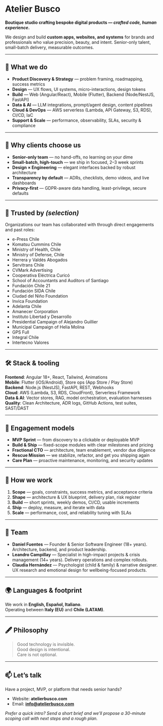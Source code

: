 # Atelier Busco

**Boutique studio crafting bespoke digital products — _crafted code, human experience_.**

We design and build **custom apps, websites, and systems** for brands and professionals who value precision, beauty, and intent. Senior-only talent, small-batch delivery, measurable outcomes.

---

## 🧩 What we do

- **Product Discovery & Strategy** — problem framing, roadmapping, success metrics  
- **Design** — UX flows, UI systems, micro-interactions, design tokens  
- **Build** — Web (Angular/React), Mobile (Flutter), Backend (Node/NestJS, FastAPI)  
- **Data & AI** — LLM integrations, prompt/agent design, content pipelines  
- **Cloud & DevOps** — AWS serverless (Lambda, API Gateway, S3, RDS), CI/CD, IaC  
- **Support & Scale** — performance, observability, SLAs, security & compliance

---

## 🎯 Why clients choose us

- **Senior-only team** — no hand-offs, no learning on your dime  
- **Small-batch, high-touch** — we ship in focused, 2–3 week sprints  
- **Design × Engineering** — elegant interfaces backed by robust architecture  
- **Transparency by default** — ADRs, checklists, demo videos, and live dashboards  
- **Privacy-first** — GDPR-aware data handling, least-privilege, secure defaults

---

## 🤝 Trusted by *(selection)*

Organizations our team has collaborated with through direct engagements and past roles:

- e-Press Chile
- Komatsu Cummins Chile  
- Ministry of Health, Chile  
- Ministry of Defense, Chile  
- Herrera y Valdés Abogados  
- Servitrans Chile  
- CVMark Advertising  
- Cooperativa Eléctrica Curicó  
- School of Accountants and Auditors of Santiago  
- Fundación Chile 21  
- Fundación SIDA Chile  
- Ciudad del Niño Foundation  
- Invica Foundation  
- Adelanta Chile  
- Amanecer Corporation  
- Instituto Libertad y Desarrollo  
- Presidential Campaign of Alejandro Guillier  
- Municipal Campaign of Helia Molina  
- GPS Full  
- Integral Chile  
- Intertecno Valores  

---

## 🛠️ Stack & tooling

**Frontend**: Angular 18+, React, Tailwind, Animations  
**Mobile**: Flutter (iOS/Android), Store ops (App Store / Play Store)  
**Backend**: Node.js (NestJS), FastAPI, REST, Webhooks  
**Cloud**: AWS (Lambda, S3, RDS, CloudFront), Serverless Framework  
**Data & AI**: Vector stores, RAG, model orchestration, evaluation harnesses  
**Quality**: Clean Architecture, ADR logs, GitHub Actions, test suites, SAST/DAST

---

## 🤝 Engagement models

- **MVP Sprint** — from discovery to a clickable or deployable MVP  
- **Build & Ship** — fixed-scope modules with clear milestones and pricing  
- **Fractional CTO** — architecture, team enablement, vendor due diligence  
- **Rescue Mission** — we stabilize, refactor, and get you shipping again  
- **Care Plan** — proactive maintenance, monitoring, and security updates

---

## 🧭 How we work

1. **Scope** — goals, constraints, success metrics, and acceptance criteria  
2. **Shape** — architecture & UX blueprint, delivery plan, risk register  
3. **Build** — short sprints, weekly demos, CI/CD, usable increments  
4. **Ship** — deploy, measure, and iterate with data  
5. **Scale** — performance, cost, and reliability tuning with SLAs

---

## 👥 Team

- **Daniel Fuentes** — Founder & Senior Software Engineer (18+ years). Architecture, backend, and product leadership.  
- **Leandro Campillay** — Specialist in high-impact projects & crisis management (14+ years). Delivery operations and complex rollouts.  
- **Claudia Hernández** — Psychologist (child & family) & narrative designer. UX research and emotional design for wellbeing-focused products.

---

## 🌍 Languages & footprint

We work in **English, Español, Italiano**.  
Operating between **Italy (EU)** and **Chile (LATAM)**.

---

## 🖋️ Philosophy

> Good technology is invisible.  
> Good design is intentional.  
> Care is not optional.

---

## 📫 Let’s talk

Have a project, MVP, or platform that needs senior hands?

- Website: **atelierbusco.com**  
- Email: **info@atelierbusco.com**

*Prefer a quick intro? Send a short brief and we’ll propose a 30-minute scoping call with next steps and a rough plan.*
